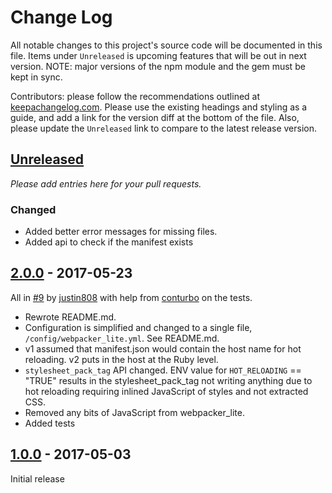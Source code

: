# Change Log
All notable changes to this project's source code will be documented in this file. Items under `Unreleased` is upcoming features that will be out in next version. NOTE: major versions of the npm module and the gem must be kept in sync.

Contributors: please follow the recommendations outlined at [keepachangelog.com](http://keepachangelog.com/). Please use the existing headings and styling as a guide, and add a link for the version diff at the bottom of the file. Also, please update the `Unreleased` link to compare to the latest release version.

## [Unreleased]
*Please add entries here for your pull requests.*

### Changed
* Added better error messages for missing files.
* Added api to check if the manifest exists

## [2.0.0] - 2017-05-23
All in [#9](https://github.com/shakacode/webpacker_lite/pull/9) by [justin808](https://github.com/justin808) with help from [conturbo](https://github.com/conturbo) on the tests.

* Rewrote README.md.
* Configuration is simplified and changed to a single file, `/config/webpacker_lite.yml`. See README.md.
* v1 assumed that manifest.json would contain the host name for hot reloading. v2 puts in the host at the Ruby level.
* `stylesheet_pack_tag` API changed. ENV value for `HOT_RELOADING` == "TRUE" results in the stylesheet_pack_tag not writing anything due to hot reloading requiring inlined JavaScript of styles and not extracted CSS.
* Removed any bits of JavaScript from webpacker_lite.
* Added tests

## [1.0.0] - 2017-05-03
Initial release

[Unreleased]: https://github.com/shakacode/webpacker_lite/compare/2.0.0...master
[2.0.0]: https://github.com/shakacode/react_on_rails/compare/1.0.0...2.0.0
[1.0.0]: https://github.com/shakacode/react_on_rails/compare/0.0.5...1.0.0
